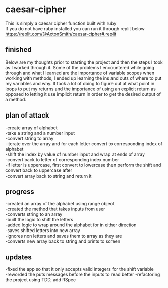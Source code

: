 # caesar-cipher  

This is simply a caesar cipher function built with ruby  
If you do not have ruby installed you can run it through replit below  
https://replit.com/@AxtonSmith/caesar-cipher#.replit  

## finished  
Below are my thoughts prior to starting the project and then the steps I took as I worked through it.
Some of the problems I encountered while going through and what I learned are the importance of variable scopes when working with methods,
I ended up learning the ins and outs of where to put my variables and why. It took a lot of doing to figure out at what point in loops to put my returns and the importance of using an explicit return as opposed to letting it use implicit return in order to get the desired output of a method.  

## plan of attack  

-create array of alphabet  
-take a string and a number input  
-convert string to array  
-iterate over the array and for each letter convert to corresponding index of alphabet  
-shift the index by value of number input and wrap at ends of array  
-convert back to letter of corresponding index number  
-if letter is uppercase, first convert to lowercase then perform the shift and convert back to uppercase after  
-convert array back to string and return it  

## progress  

-created an array of the alphabet using range object  
-created the method that takes inputs from user  
-converts string to an array  
-built the logic to shift the letters  
-added logic to wrap around the alphabet for in either direction  
-saves shifted letters into new array  
-ignores non letters and saves them to array as they are  
-converts new array back to string and prints to screen  

## updates  

-fixed the app so that it only accepts valid integers for the shift variable  
-reworded the puts messages before the inputs to read better
-refactoring the project using TDD, add RSpec  
